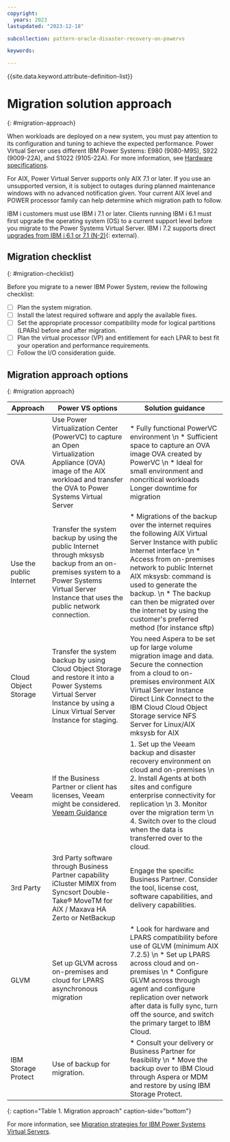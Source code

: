 ```yaml
---
copyright:
  years: 2023
lastupdated: "2023-12-18"

subcollection: pattern-oracle-disaster-recovery-on-powervs

keywords:

---
```


{{site.data.keyword.attribute-definition-list}}

# Migration solution approach
{: #migration-approach}

When workloads are deployed on a new system, you must pay attention to its configuration and tuning to achieve the expected performance. Power Virtual Server uses different IBM Power Systems: E980 (9080-M9S), S922 (9009-22A), and S1022 (9105-22A). For more information, see [Hardware specifications](/docs/power-iaas?topic=power-iaas-about-virtual-server#hardware-specifications).

For AIX, Power Virtual Server supports only AIX 7.1 or later. If you use an unsupported version, it is subject to outages during planned maintenance windows with no advanced notification given. Your current AIX level and POWER processor family can help determine which migration path to follow.

IBM i customers must use IBM i 7.1 or later. Clients running IBM i 6.1 must first upgrade the operating system (OS) to a current support level before you migrate to the Power Systems Virtual Server. IBM i 7.2 supports direct [upgrades from IBM i 6.1 or 7.1 (N-2)](https://www.ibm.com/support/knowledgecenter/ssw_ibm_i_72/rzahc/fastpathrzahc.htm){: external}.

## Migration checklist
{: #migration-checklist}

Before you migrate to a newer IBM Power System, review the following checklist:

- [ ] Plan the system migration.
- [ ] Install the latest required software and apply the available fixes.
- [ ] Set the appropriate processor compatibility mode for logical partitions (LPARs) before and after migration.
- [ ] Plan the virtual processor (VP) and entitlement for each LPAR to best fit your operation and performance requirements.
- [ ] Follow the I/O consideration guide.

## Migration approach options
{: #migration approach}

| Approach                      | Power VS options                                                                                                                                                                 | Solution guidance                                                                                                                                                                                                                                                                                                                              |
| ----------------------------- | -------------------------------------------------------------------------------------------------------------------------------------------------------------------------------- | ---------------------------------------------------------------------------------------------------------------------------------------------------------------------------------------------------------------------------------------------------------------------------------------------------------------------------------------------- |
| OVA                | Use Power Virtualization Center (PowerVC) to capture an Open Virtualization Appliance (OVA) image of the AIX workload and transfer the OVA to Power Systems Virtual Server | * Fully functional PowerVC environment \n * Sufficient space to capture an OVA image OVA created by PowerVC \n * Ideal for small environment and noncritical workloads Longer downtime for migration                                                                                                                                                      |
| Use the public Internet | Transfer the system backup by using the public Internet through mksysb backup from an on-premises system to a Power Systems Virtual Server Instance that uses the public network connection.    | * Migrations of the backup over the internet requires the following AIX Virtual Server Instance with public Internet interface \n * Access from on-premises network to public Internet AIX mksysb: command is used to generate the backup. \n * The backup can then be migrated over the internet by using the customer's preferred method (for instance sftp) |
| Cloud Object Storage                | Transfer the system backup by using Cloud Object Storage and restore it into a Power Systems Virtual Server Instance by using a Linux Virtual Server Instance for staging.                 | You need Aspera to be set up for large volume migration image and data. Secure the connection from a cloud to on-premises environment AIX Virtual Server Instance Direct Link Connect to the IBM Cloud Cloud Object Storage service NFS Server for Linux/AIX mksysb for AIX                                                                     |
| Veeam              | If the Business Partner or client has licenses, Veeam might be considered. [Veeam Guidance](https://helpcenter.veeam.com/docs/agentforaix/userguide/about.html?ver=40)                  | 1. Set up the Veeam backup and disaster recovery environment on cloud and on-premises \n 2. Install Agents at both sites and configure enterprise connectivity for replication \n 3. Monitor over the migration term \n 4. Switch over to the cloud when the data is transferred over to the cloud.                                                                                 |
| 3rd Party           | 3rd Party software through Business Partner capability iCluster MIMIX from Syncsort Double-Take® MoveTM for AIX / Maxava HA Zerto or NetBackup                            | Engage the specific Business Partner. Consider the tool, license cost, software capabilities, and delivery capabilities.                                                                                                                                                                                                                       |
| GLVM                | Set up GLVM across on-premises and cloud for LPARS asynchronous migration                                                                                               | * Look for hardware and LPARS compatibility before use of GLVM (minimum AIX 7.2.5) \n * Set up LPARS across cloud and on-premises \n * Configure GLVM across through agent and configure replication over network after data is fully sync, turn off the source, and switch the primary target to IBM Cloud.                                                            |
| IBM Storage Protect | Use of backup for migration.                                                                                                                                          | * Consult your delivery or Business Partner for feasibility \n * Move the backup over to IBM Cloud through Aspera or MDM and restore by using IBM Storage Protect.                                                                                                                                                                                           |
{: caption="Table 1. Migration approach" caption-side="bottom"}

For more information, see [Migration strategies for IBM Power Systems Virtual Servers](/docs/power-iaas?topic=power-iaas-migration-strategies-power).
